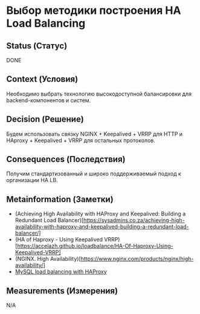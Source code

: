 # Выбор методики построения HA Load Balancing

## Status (Статус)
DONE

## Context (Условия)
Необходимо выбрать технологию высокодоступной балансировки для backend-компонентов и систем.

## Decision (Решение)
Будем использовать связку NGINX + Keepalived + VRRP для HTTP и HAproxy + Keepalived + VRRP для остальных протоколов. 

## Consequences (Последствия)
Получим стандартизованный и широко поддерживаемый подход к организации HA LB.

## Metainformation (Заметки)
* (Achieving High Availability with HAProxy and Keepalived: Building a Redundant Load Balancer)[https://sysadmins.co.za/achieving-high-availability-with-haproxy-and-keepalived-building-a-redundant-load-balancer/]
* (HA of Haproxy - Using Keepalived VRRP)[https://accelazh.github.io/loadbalance/HA-Of-Haproxy-Using-Keepalived-VRRP]
* (NGINX. High Availability)[https://www.nginx.com/products/nginx/high-availability/]
* [MySQL load balancing with HAProxy](https://severalnines.com/resources/whitepapers/mysql-load-balancing-with-haproxy/)

## Measurements (Измерения)
N/A
